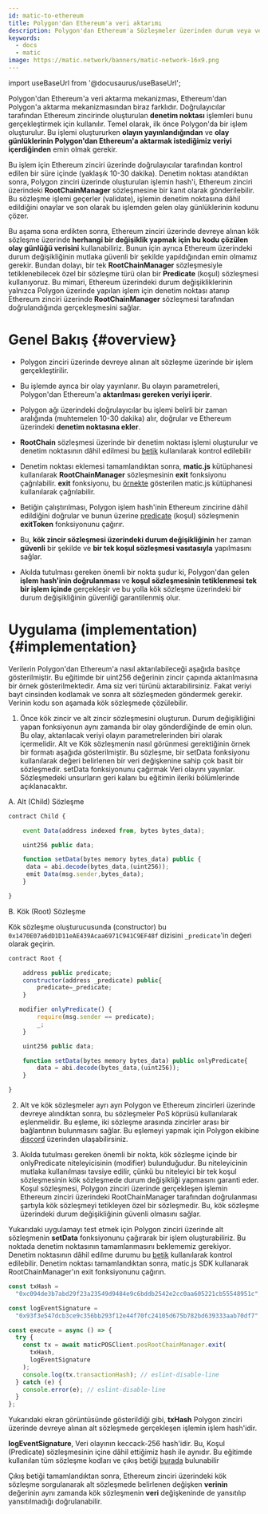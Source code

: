```yaml
---
id: matic-to-ethereum
title: Polygon'dan Ethereum'a veri aktarımı
description: Polygon'dan Ethereum'a Sözleşmeler üzerinden durum veya veri aktarma
keywords:
  - docs
  - matic
image: https://matic.network/banners/matic-network-16x9.png
---
```


import useBaseUrl from '@docusaurus/useBaseUrl';

Polygon'dan Ethereum'a veri aktarma mekanizması, Ethereum'dan Polygon'a aktarma mekanizmasından biraz farklıdır. Doğrulayıcılar tarafından Ethereum zincirinde oluşturulan **denetim noktası** işlemleri bunu gerçekleştirmek için kullanılır. Temel olarak, ilk önce Polygon'da bir işlem oluşturulur. Bu işlemi oluştururken **olayın yayınlandığından** ve **olay günlüklerinin Polygon'dan Ethereum'a aktarmak istediğimiz veriyi içerdiğinden** emin olmak gerekir.

Bu işlem için Ethereum zinciri üzerinde doğrulayıcılar tarafından kontrol edilen bir süre içinde (yaklaşık 10-30 dakika). Denetim noktası atandıktan sonra, Polygon zinciri üzerinde oluşturulan işlemin hash'i, Ethereum zinciri üzerindeki **RootChainManager** sözleşmesine bir kanıt olarak gönderilebilir. Bu sözleşme işlemi geçerler (validate), işlemin denetim noktasına dâhil edildiğini onaylar ve son olarak bu işlemden gelen olay günlüklerinin kodunu çözer.

Bu aşama sona erdikten sonra, Ethereum zinciri üzerinde devreye alınan kök sözleşme üzerinde **herhangi bir değişiklik yapmak için bu kodu çözülen olay günlüğü verisini** kullanabiliriz. Bunun için ayrıca Ethereum üzerindeki durum değişikliğinin mutlaka güvenli bir şekilde yapıldığından emin olmamız gerekir. Bundan dolayı, bir tek **RootChainManager** sözleşmesiyle tetiklenebilecek özel bir sözleşme türü olan bir **Predicate** (koşul) sözleşmesi kullanıyoruz. Bu mimari, Ethereum üzerindeki durum değişikliklerinin yalnızca Polygon üzerinde yapılan işlem için denetim noktası atanıp Ethereum zinciri üzerinde **RootChainManager** sözleşmesi tarafından doğrulandığında gerçekleşmesini sağlar.

# Genel Bakış {#overview}

- Polygon zinciri üzerinde devreye alınan alt sözleşme üzerinde bir işlem gerçekleştirilir.
- Bu işlemde ayrıca bir olay yayınlanır. Bu olayın parametreleri, Polygon'dan Ethereum'a **aktarılması gereken veriyi içerir**.
- Polygon ağı üzerindeki doğrulayıcılar bu işlemi belirli bir zaman aralığında (muhtemelen 10-30 dakika) alır, doğrular ve Ethereum üzerindeki **denetim noktasına ekler**.
- **RootChain** sözleşmesi üzerinde bir denetim noktası işlemi oluşturulur ve denetim noktasının dâhil edilmesi bu [betik](https://github.com/rahuldamodar94/matic-learn-pos/blob/transfer-matic-ethereum/script/check-checkpoint.js) kullanılarak kontrol edilebilir
- Denetim noktası eklemesi tamamlandıktan sonra, **matic.js** kütüphanesi kullanılarak **RootChainManager** sözleşmesinin **exit** fonksiyonu çağrılabilir. **exit** fonksiyonu, bu [örnekte](https://github.com/rahuldamodar94/matic-learn-pos/blob/transfer-matic-ethereum/script/exit.js) gösterilen matic.js kütüphanesi kullanılarak çağrılabilir.

- Betiğin çalıştırılması, Polygon işlem hash'inin Ethereum zincirine dâhil edildiğini doğrular ve bunun üzerine [predicate](https://github.com/rahuldamodar94/matic-learn-pos/blob/transfer-matic-ethereum/contracts/CustomPredicate.sol) (koşul) sözleşmenin **exitToken** fonksiyonunu çağırır.
- Bu, **kök zincir sözleşmesi üzerindeki durum değişikliğinin** her zaman **güvenli** bir şekilde ve **bir tek koşul sözleşmesi vasıtasıyla** yapılmasını sağlar.
- Akılda tutulması gereken önemli bir nokta şudur ki, Polygon'dan gelen **işlem hash'inin doğrulanması** ve **koşul sözleşmesinin tetiklenmesi** **tek bir işlem içinde** gerçekleşir ve bu yolla kök sözleşme üzerindeki bir durum değişikliğinin güvenliği garantilenmiş olur.

# Uygulama (implementation) {#implementation}

Verilerin Polygon'dan Ethereum'a nasıl aktarılabileceği aşağıda basitçe gösterilmiştir. Bu eğitimde bir uint256 değerinin zincir çapında aktarılmasına bir örnek gösterilmektedir. Ama siz veri türünü aktarabilirsiniz. Fakat veriyi bayt cinsinden kodlamak ve sonra alt sözleşmeden göndermek gerekir. Verinin kodu son aşamada kök sözleşmede çözülebilir.

1. Önce kök zincir ve alt zincir sözleşmesini oluşturun. Durum değişikliğini yapan fonksiyonun aynı zamanda bir olay gönderdiğinde de emin olun. Bu olay, aktarılacak veriyi olayın parametrelerinden biri olarak içermelidir. Alt ve Kök sözleşmenin nasıl görünmesi gerektiğinin örnek bir formatı aşağıda gösterilmiştir. Bu sözleşme, bir setData fonksiyonu kullanılarak değeri belirlenen bir veri değişkenine sahip çok basit bir sözleşmedir. setData fonksiyonunu çağırmak Veri olayını yayınlar. Sözleşmedeki unsurların geri kalanı bu eğitimin ileriki bölümlerinde açıklanacaktır.

A. Alt (Child) Sözleşme

```javascript
contract Child {

    event Data(address indexed from, bytes bytes_data);

    uint256 public data;

    function setData(bytes memory bytes_data) public {
     data = abi.decode(bytes_data,(uint256));
     emit Data(msg.sender,bytes_data);
    }

}
```

B. Kök (Root) Sözleşme

Kök sözleşme oluşturucusunda (constructor) bu `0x1470E07a6dD1D11eAE439Acaa6971C941C9EF48f` dizisini `_predicate`'in değeri olarak geçirin.

```javascript
contract Root {

    address public predicate;
    constructor(address _predicate) public{
        predicate=_predicate;
    }

   modifier onlyPredicate() {
        require(msg.sender == predicate);
        _;
    }

    uint256 public data;

    function setData(bytes memory bytes_data) public onlyPredicate{
        data = abi.decode(bytes_data,(uint256));
    }

}
```

2. Alt ve kök sözleşmeler ayrı ayrı Polygon ve Ethereum zincirleri üzerinde devreye alındıktan sonra, bu sözleşmeler PoS köprüsü kullanılarak eşlenmelidir. Bu eşleme, iki sözleşme arasında zincirler arası bir bağlantının bulunmasını sağlar. Bu eşlemeyi yapmak için Polygon ekibine [discord](https://discord.com/invite/0xPolygon) üzerinden ulaşabilirsiniz.

3. Akılda tutulması gereken önemli bir nokta, kök sözleşme içinde bir onlyPredicate niteleyicisinin (modifier) bulunduğudur. Bu niteleyicinin mutlaka kullanılması tavsiye edilir, çünkü bu niteleyici bir tek koşul sözleşmesinin kök sözleşmede durum değişikliği yapmasını garanti eder. Koşul sözleşmesi, Polygon zinciri üzerinde gerçekleşen işlemin Ethereum zinciri üzerindeki RootChainManager tarafından doğrulanması şartıyla kök sözleşmeyi tetikleyen özel bir sözleşmedir. Bu, kök sözleşme üzerindeki durum değişikliğinin güvenli olmasını sağlar.

Yukarıdaki uygulamayı test etmek için Polygon zinciri üzerinde alt sözleşmenin **setData** fonksiyonunu çağırarak bir işlem oluşturabiliriz. Bu noktada denetim noktasının tamamlanmasını beklememiz gerekiyor. Denetim noktasının dâhil edilme durumu bu [betik](https://github.com/rahuldamodar94/matic-learn-pos/blob/transfer-matic-ethereum/script/check-checkpoint.js) kullanılarak kontrol edilebilir. Denetim noktası tamamlandıktan sonra, matic.js SDK kullanarak RootChainManager'ın exit fonksiyonunu çağırın.

```jsx
const txHash =
  "0xc094de3b7abd29f23a23549d9484e9c6bddb2542e2cc0aa605221cb55548951c";

const logEventSignature =
  "0x93f3e547dcb3ce9c356bb293f12e44f70fc24105d675b782bd639333aab70df7";

const execute = async () => {
  try {
    const tx = await maticPOSClient.posRootChainManager.exit(
      txHash,
      logEventSignature
    );
    console.log(tx.transactionHash); // eslint-disable-line
  } catch (e) {
    console.error(e); // eslint-disable-line
  }
};
```

Yukarıdaki ekran görüntüsünde gösterildiği gibi, **txHash** Polygon zinciri üzerinde devreye alınan alt sözleşmede gerçekleşen işlemin işlem hash'idir.

**logEventSignature**, Veri olayının keccack-256 hash'idir. Bu, Koşul (Predicate) sözleşmesinin içine dâhil ettiğimiz hash ile aynıdır. Bu eğitimde kullanılan tüm sözleşme kodları ve çıkış betiği [burada](https://github.com/rahuldamodar94/matic-learn-pos/tree/transfer-matic-ethereum) bulunabilir

Çıkış betiği tamamlandıktan sonra, Ethereum zinciri üzerindeki kök sözleşme sorgulanarak alt sözleşmede belirlenen değişken **verinin** değerinin aynı zamanda kök sözleşmenin **veri** değişkeninde de yansıtılıp yansıtılmadığı doğrulanabilir.

